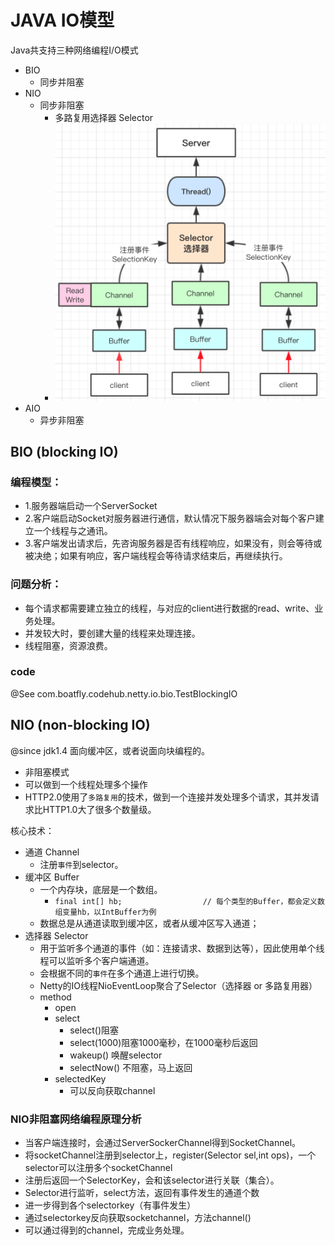 # JAVA IO模型

Java共支持三种网络编程I/O模式
- BIO
  - 同步并阻塞
- NIO
  - 同步非阻塞
    - 多路复用选择器 Selector
    - ![java-NIO](nio/nio.png)
- AIO
  - 异步非阻塞
  
## BIO (blocking IO)
### 编程模型：
 - 1.服务器端启动一个ServerSocket
 - 2.客户端启动Socket对服务器进行通信，默认情况下服务器端会对每个客户建立一个线程与之通讯。
 - 3.客户端发出请求后，先咨询服务器是否有线程响应，如果没有，则会等待或被决绝；如果有响应，客户端线程会等待请求结束后，再继续执行。
### 问题分析：
 - 每个请求都需要建立独立的线程，与对应的client进行数据的read、write、业务处理。
 - 并发较大时，要创建大量的线程来处理连接。
 - 线程阻塞，资源浪费。
### code 
@See com.boatfly.codehub.netty.io.bio.TestBlockingIO

## NIO (non-blocking IO)
@since jdk1.4
面向缓冲区，或者说面向块编程的。
- 非阻塞模式
- 可以做到一个线程处理多个操作
- HTTP2.0使用了`多路复用`的技术，做到一个连接并发处理多个请求，其并发请求比HTTP1.0大了很多个数量级。

核心技术：
- 通道 Channel
  - 注册`事件`到selector。
- 缓冲区 Buffer
  - 一个内存块，底层是一个数组。
    - `final int[] hb;                  // 每个类型的Buffer，都会定义数组变量hb，以IntBuffer为例`
  - 数据总是从通道读取到缓冲区，或者从缓冲区写入通道；
- 选择器 Selector
  - 用于监听多个通道的事件（如：连接请求、数据到达等），因此使用单个线程可以监听多个客户端通道。
  - 会根据不同的`事件`在多个通道上进行切换。
  - Netty的IO线程NioEventLoop聚合了Selector（选择器 or 多路复用器）
  - method
    - open
    - select
      - select()阻塞
      - select(1000)阻塞1000毫秒，在1000毫秒后返回
      - wakeup() 唤醒selector
      - selectNow() 不阻塞，马上返回
    - selectedKey
      - 可以反向获取channel

### NIO非阻塞网络编程原理分析
- 当客户端连接时，会通过ServerSockerChannel得到SocketChannel。
- 将socketChannel注册到selector上，register(Selector sel,int ops)，一个selector可以注册多个socketChannel
- 注册后返回一个SelectorKey，会和该selector进行关联（集合）。
- Selector进行监听，select方法，返回有事件发生的通道个数
- 进一步得到各个selectorkey（有事件发生）
- 通过selectorkey反向获取socketchannel，方法channel()
- 可以通过得到的channel，完成业务处理。







